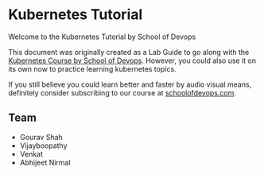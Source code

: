 # Kubernetes Tutorial

Welcome to the Kubernetes Tutorial  by School of Devops

This document was originally created as  a Lab Guide to go along with the [Kubernetes Course by School of Devops](http://www.schoolofdevops.com/). However, you could also use it on its own now to practice learning kubernetes topics.

If you still believe you could learn better and faster by audio visual means, definitely consider subscribing to our course at  [schoolofdevops.com](http://schoolofdeovps.com).


## Team

- Gourav Shah
- Vijayboopathy
- Venkat
- Abhijeet Nirmal
